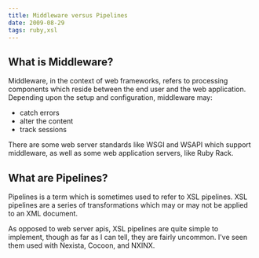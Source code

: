 ```yaml
---
title: Middleware versus Pipelines
date: 2009-08-29
tags: ruby,xsl
---
```

What is Middleware?
----------------------------

Middleware, in the context of web frameworks, refers to processing components which reside between the end user and the web application. Depending upon the setup and configuration, middleware may:

* catch errors
* alter the content
* track sessions

There are some web server standards like WSGI and WSAPI which support middleware, as well as some web application servers, like Ruby Rack.

What are Pipelines?
---------------------------
Pipelines is a term which is sometimes used to refer to XSL pipelines. XSL pipelines are a series of transformations which may or may not be applied to an XML document.

As opposed to web server apis, XSL pipelines are quite simple to implement, though as far as I can tell, they are fairly uncommon. I've seen them used with Nexista, Cocoon, and NXINX.

